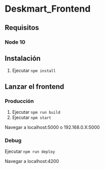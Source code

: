# Deskmart_Frontend

## Requisitos

### Node 10

## Instalación

1. Ejecutar ```npm install```

## Lanzar el frontend

### Producción

1. Ejecutar ```npm run build```
2. Ejecutar ```npm start```

Navegar a localhost:5000 o 192.168.0.X:5000

### Debug

Ejecutar ```npm run deploy```

Navegar a localhost:4200
